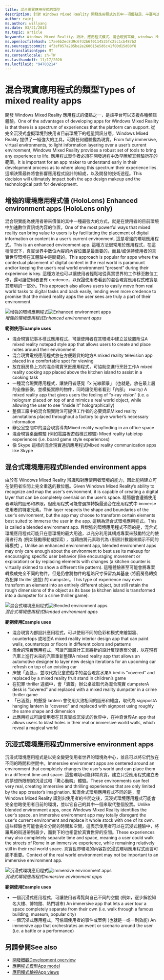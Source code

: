 ```yaml
---
title: 混合現實應用程式的類型
description: 針對 Windows Mixed Reality 開發應用程式的其中一項優點是，平臺可透過使用者目前的 environmentl，從完全沉浸式的虛擬環境支援的各種體驗，到輕量資訊的分層。
author: rwinj
ms.author: willyang
ms.date: 03/21/2018
ms.topic: article
keywords: Windows Mixed Reality、設計、應用程式模式、混合現實耳機、windows Mixed Reality 耳機、虛擬實境耳機、HoloLens
ms.openlocfilehash: 17ae6b2ec8d9c67d2b6f0114535fc25c1cb487b2
ms.sourcegitcommit: 4f3ef057a285be2e260615e5d6c41f00d15d08f8
ms.translationtype: MT
ms.contentlocale: zh-TW
ms.lasthandoff: 11/17/2020
ms.locfileid: "94703214"
---
```

# <a name="types-of-mixed-reality-apps"></a><span data-ttu-id="02746-104">混合現實應用程式的類型</span><span class="sxs-lookup"><span data-stu-id="02746-104">Types of mixed reality apps</span></span>

<span data-ttu-id="02746-105">開發 Windows Mixed Reality 應用程式的優點之一，是該平台可以支援各種頻譜體驗。</span><span class="sxs-lookup"><span data-stu-id="02746-105">One of the advantages of developing apps for Windows Mixed Reality is that there is a spectrum of experiences that the platform can support.</span></span> <span data-ttu-id="02746-106">從完全沉浸式虛擬環境到使用者目前環境下的輕量資訊分層，Windows Mixed Reality 提供了一組強大的工具，可將任何體驗變為現實。</span><span class="sxs-lookup"><span data-stu-id="02746-106">From fully immersive, virtual environments, to light information layering over a user’s current environment, Windows Mixed Reality provides a robust set of tools to bring any experience to life.</span></span> <span data-ttu-id="02746-107">應用程式製作者必須在開發過程中及早瞭解其體驗所在的範圍。</span><span class="sxs-lookup"><span data-stu-id="02746-107">It is important for an app maker to understand early in their development process as to where along this spectrum their experience lies.</span></span> <span data-ttu-id="02746-108">這項決策最終將會影響應用程式設計的組成，以及開發的技術途徑。</span><span class="sxs-lookup"><span data-stu-id="02746-108">This decision will ultimately impact both the app design makeup and the technological path for development.</span></span>

## <a name="enhanced-environment-apps-hololens-only"></a><span data-ttu-id="02746-109">增強的環境應用程式僅 (HoloLens) </span><span class="sxs-lookup"><span data-stu-id="02746-109">Enhanced environment apps (HoloLens only)</span></span>

<span data-ttu-id="02746-110">混合現實能為使用者帶來價值的其中一種最強大的方式，就是在使用者的目前環境中加速數位資訊或內容的位置。</span><span class="sxs-lookup"><span data-stu-id="02746-110">One of the most powerful ways that mixed reality can bring value to users is by facilitating the placement of digital information or content in a user’s current environment.</span></span> <span data-ttu-id="02746-111">這是增強的環境應用程式。</span><span class="sxs-lookup"><span data-stu-id="02746-111">This is an enhanced environment app.</span></span> <span data-ttu-id="02746-112">這種方法很常用於應用程式，在這種情況下，真實世界中數位內容的內容位置是最重要的，而且/或保持使用者的真實世界環境在其體驗中是關鍵的。</span><span class="sxs-lookup"><span data-stu-id="02746-112">This approach is popular for apps where the contextual placement of digital content in the real world is paramount and/or keeping the user’s real world environment “present” during their experience is key.</span></span> <span data-ttu-id="02746-113">這種方法也可以讓使用者輕鬆地從真實世界的工作移至數位工作，還可讓使用者更有 credence，以保證使用者看到的混合現實應用程式確實是其環境的一部分。</span><span class="sxs-lookup"><span data-stu-id="02746-113">This approach also allows users to easily move from real world tasks to digital tasks and back easily, lending even more credence to promise that the mixed reality apps the user sees are truly a part of their environment.</span></span>

<span data-ttu-id="02746-114">![增強的環境應用程式](images/enhancedenvironmentapps-640px.jpg)</span><span class="sxs-lookup"><span data-stu-id="02746-114">![Enhanced environment apps](images/enhancedenvironmentapps-640px.jpg)</span></span><br>
<span data-ttu-id="02746-115">*增強的環境應用程式*</span><span class="sxs-lookup"><span data-stu-id="02746-115">*Enhanced environment apps*</span></span>

<span data-ttu-id="02746-116">**範例使用**</span><span class="sxs-lookup"><span data-stu-id="02746-116">**Example uses**</span></span>
* <span data-ttu-id="02746-117">混合現實記事本樣式應用程式，可讓使用者在其環境中建立並放置附注</span><span class="sxs-lookup"><span data-stu-id="02746-117">A mixed reality notepad style app that allows users to create and place notes around their environment</span></span>
* <span data-ttu-id="02746-118">混合現實電視應用程式放在方便觀賞的地方</span><span class="sxs-lookup"><span data-stu-id="02746-118">A mixed reality television app placed in a comfortable spot for viewing</span></span>
* <span data-ttu-id="02746-119">放在廚房島上方的混合現實烹飪應用程式，可協助您進行烹飪工作</span><span class="sxs-lookup"><span data-stu-id="02746-119">A mixed reality cooking app placed above the kitchen island to assist in a cooking task</span></span>
* <span data-ttu-id="02746-120">一種混合現實應用程式，讓使用者感覺「x 光線願景」 (也就是，放在最上層的全像影像，並模擬實際的物件，同時讓使用者看到「內部」 reality) </span><span class="sxs-lookup"><span data-stu-id="02746-120">A mixed reality app that gives users the feeling of “x-ray vision” (i.e. a hologram placed on top of and mimics a real world object, while allowing the user to see “inside it” holographically)</span></span>
* <span data-ttu-id="02746-121">整個工廠中的混合現實附注可提供工作者的必要資訊</span><span class="sxs-lookup"><span data-stu-id="02746-121">Mixed reality annotations placed throughout a factory to give worker’s necessary information</span></span>
* <span data-ttu-id="02746-122">辦公室空間中的混合現實導向</span><span class="sxs-lookup"><span data-stu-id="02746-122">Mixed reality wayfinding in an office space</span></span>
* <span data-ttu-id="02746-123">混合現實桌面體驗 (例如電路板遊戲樣式體驗) </span><span class="sxs-lookup"><span data-stu-id="02746-123">Mixed reality tabletop experiences (i.e. board game style experiences)</span></span>
* <span data-ttu-id="02746-124">像 Skype 這樣的混合現實通訊應用程式</span><span class="sxs-lookup"><span data-stu-id="02746-124">Mixed reality communication apps like Skype</span></span>

## <a name="blended-environment-apps"></a><span data-ttu-id="02746-125">混合式環境應用程式</span><span class="sxs-lookup"><span data-stu-id="02746-125">Blended environment apps</span></span>

<span data-ttu-id="02746-126">由於有 Windows Mixed Reality 辨識和對應使用者環境的能力，因此能夠建立可在使用者空間上完全重迭的數位層。</span><span class="sxs-lookup"><span data-stu-id="02746-126">Given Windows Mixed Reality’s ability to recognize and map the user's environment, it is capable of creating a digital layer that can be completely overlaid on the user’s space.</span></span> <span data-ttu-id="02746-127">精簡層會遵循使用者環境的圖形和界限，但應用程式可能會選擇轉換最適合在應用程式中 immerse 使用者的特定元素。</span><span class="sxs-lookup"><span data-stu-id="02746-127">Thin layer respects the shape and boundaries of the user’s environment, but the app may choose to transform certain elements best suited to immerse the user in the app.</span></span> <span data-ttu-id="02746-128">這稱為混合式環境應用程式。</span><span class="sxs-lookup"><span data-stu-id="02746-128">This is called a blended environment app.</span></span> <span data-ttu-id="02746-129">與增強的環境應用程式不同的是，混合式環境應用程式可能只在意環境的最大用途，以充分利用其構成專案來鼓勵特定的使用者行為 (例如鼓勵移動或探索) ，或藉由將元素取代為 (廚房計數器來顯示不同的磚模式) 。</span><span class="sxs-lookup"><span data-stu-id="02746-129">Unlike an enhanced environment app, blended environment apps may only care enough about the environment to best use its makeup for encouraging specific user behavior (like encouraging movement or exploration) or by replacing elements with changes (a kitchen counter is virtually skinned to show a different tile pattern).</span></span> <span data-ttu-id="02746-130">這種體驗甚至可能會將專案轉換成完全不同的物件，但是仍會將物件的粗略尺寸保留為其基底 (將廚房島轉換為犯罪 thriller 遊戲) 的 dumpster。</span><span class="sxs-lookup"><span data-stu-id="02746-130">This type of experience may even transform an element into an entirely different object, but still retain the rough dimensions of the object as its base (a kitchen island is transformed into a dumpster for a crime thriller game).</span></span>

<span data-ttu-id="02746-131">![混合式環境應用程式](images/blendedenvironmentapps-640px.jpg)</span><span class="sxs-lookup"><span data-stu-id="02746-131">![Blended environment apps](images/blendedenvironmentapps-640px.jpg)</span></span><br>
<span data-ttu-id="02746-132">*混合式環境應用程式*</span><span class="sxs-lookup"><span data-stu-id="02746-132">*Blended environment apps*</span></span>

<span data-ttu-id="02746-133">**範例使用**</span><span class="sxs-lookup"><span data-stu-id="02746-133">**Example uses**</span></span>
* <span data-ttu-id="02746-134">混合現實內部設計應用程式，可以使用不同的色彩和模式來繪製牆、countertops 或地面</span><span class="sxs-lookup"><span data-stu-id="02746-134">A mixed reality interior design app that can paint walls, countertops or floors in different colors and patterns</span></span>
* <span data-ttu-id="02746-135">混合的現實應用程式，可讓汽車設計工具將新的設計反復專案分層，以在現有汽車上進行未來的汽車重新整理</span><span class="sxs-lookup"><span data-stu-id="02746-135">A mixed reality app that allows an automotive designer to layer new design iterations for an upcoming car refresh on top of an existing car</span></span>
* <span data-ttu-id="02746-136">床被「涵蓋」，並取代為兒童遊戲中的混合現實水果</span><span class="sxs-lookup"><span data-stu-id="02746-136">A bed is “covered” and replaced by a mixed reality fruit stand in children’s game</span></span>
* <span data-ttu-id="02746-137">在犯罪 thriller 遊戲中，會「涵蓋」辦公桌並取代為混合現實 dumpster</span><span class="sxs-lookup"><span data-stu-id="02746-137">A desk is “covered” and replaced with a mixed reality dumpster in a crime thriller game</span></span>
* <span data-ttu-id="02746-138">「已涵蓋」的懸掛 lantern 會使用大致相同的圖形和維度，取代為 signpost</span><span class="sxs-lookup"><span data-stu-id="02746-138">A hanging lantern is “covered” and replaced with signpost using roughly the same shape and dimension</span></span>
* <span data-ttu-id="02746-139">此應用程式可讓使用者在其真實或沉浸式的世界中，在神奇世界</span><span class="sxs-lookup"><span data-stu-id="02746-139">An app that allows users to blast holes in their real or immersive world walls, which reveal a magical world</span></span>

## <a name="immersive-environment-apps"></a><span data-ttu-id="02746-140">沉浸式環境應用程式</span><span class="sxs-lookup"><span data-stu-id="02746-140">Immersive environment apps</span></span>

<span data-ttu-id="02746-141">沉浸式環境應用程式是以完全變更使用者世界的環境為中心，並且可以將它們放在不同的時間和空間中。</span><span class="sxs-lookup"><span data-stu-id="02746-141">Immersive environment apps are centered around an environment that completely changes the user’s world and can place them in a different time and space.</span></span> <span data-ttu-id="02746-142">這些環境可能非常真實，建立只受應用程式建立者的夢想所限制的沉浸式和「驚心動魄」體驗。</span><span class="sxs-lookup"><span data-stu-id="02746-142">These environments can feel very real, creating immersive and thrilling experiences that are only limited by the app creator’s imagination.</span></span> <span data-ttu-id="02746-143">和混合式環境應用程式不同的是，當 Windows Mixed Reality 識別出使用者的空間之後，沉浸式環境應用程式可能會完全忽略使用者目前的環境，並以它自己的其中一個來取代整個股票。</span><span class="sxs-lookup"><span data-stu-id="02746-143">Unlike blended environment apps, once Windows Mixed Reality identifies the user’s space, an immersive environment app may totally disregard the user’s current environment and replace it whole stock with one of its own.</span></span> <span data-ttu-id="02746-144">這些經驗也可能會完全分開的時間和空間，這表示使用者可以在沉浸式體驗中，將羅馬的街道帶到最少，而剩下的也相當於真實世界的空間。</span><span class="sxs-lookup"><span data-stu-id="02746-144">These experiences may also completely separate time and space, meaning a user could walk the streets of Rome in an immersive experience, while remaining relatively still in their real world space.</span></span> <span data-ttu-id="02746-145">真實世界環境的內容對沉浸式環境應用程式而言可能不重要。</span><span class="sxs-lookup"><span data-stu-id="02746-145">Context of the real world environment may not be important to an immersive environment app.</span></span>

<span data-ttu-id="02746-146">![沉浸式環境應用程式](images/windows-mixed-reality-640px.jpg)</span><span class="sxs-lookup"><span data-stu-id="02746-146">![Immersive environment apps](images/windows-mixed-reality-640px.jpg)</span></span><br>
<span data-ttu-id="02746-147">*沉浸式環境應用程式*</span><span class="sxs-lookup"><span data-stu-id="02746-147">*Immersive environment apps*</span></span>

<span data-ttu-id="02746-148">**範例使用**</span><span class="sxs-lookup"><span data-stu-id="02746-148">**Example uses**</span></span>
* <span data-ttu-id="02746-149">一個沉浸式應用程式，可讓使用者導覽與自己不同的空間 (例如，逐步解說知名大樓、博物館、熱門城市) </span><span class="sxs-lookup"><span data-stu-id="02746-149">An immersive app that lets a user tour a space completely separate from their own (i.e. walk through a famous building, museum, popular city)</span></span>
* <span data-ttu-id="02746-150">一個沉浸式應用程式，可協調使用者的事件或案例 (也就是一或一則效能) </span><span class="sxs-lookup"><span data-stu-id="02746-150">An immersive app that orchestrates an event or scenario around the user (i.e. a battle or a performance)</span></span>

## <a name="see-also"></a><span data-ttu-id="02746-151">另請參閱</span><span class="sxs-lookup"><span data-stu-id="02746-151">See also</span></span>
* [<span data-ttu-id="02746-152">開發概觀</span><span class="sxs-lookup"><span data-stu-id="02746-152">Development overview</span></span>](../develop/development.md)
* [<span data-ttu-id="02746-153">應用程式模型</span><span class="sxs-lookup"><span data-stu-id="02746-153">App model</span></span>](app-model.md)
* [<span data-ttu-id="02746-154">應用程式檢視</span><span class="sxs-lookup"><span data-stu-id="02746-154">App views</span></span>](app-views.md)
